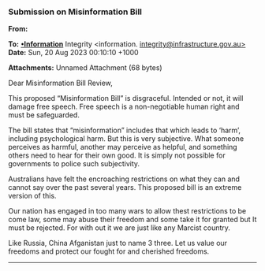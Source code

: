 ### Submission on Misinformation Bill

**From:**

**To:** **[•Information](mailto:information._integrity@infrastructure.gov.au)** Integrity <information. [integrity@infrastructure.gov.au>](mailto:information._integrity@infrastructure.gov.au)
**Date:** Sun, 20 Aug 2023 00:10:10 +1000

**Attachments:** Unnamed Attachment (68 bytes)

Dear Misinformation Bill Review,

This proposed “Misinformation Bill” is disgraceful. Intended or not, it will damage free speech. Free speech is a
non-negotiable human right and must be safeguarded.

The bill states that “misinformation” includes that which leads to ‘harm’, including psychological harm. But this is very
subjective. What someone perceives as harmful, another may perceive as helpful, and something others need to hear
for their own good. It is simply not possible for governments to police such subjectivity.

Australians have felt the encroaching restrictions on what they can and cannot say over the past several years. This
proposed bill is an extreme version of this.

Our nation has engaged in too many wars to allow thest restrictions to be come law, some may abuse their freedom
and some take it for granted but It must be rejected. For with out it we are just like any Marcist country.

Like Russia, China Afganistan just to name 3 three. Let us value our freedoms and protect our fought for and
cherished freedoms.


-----

